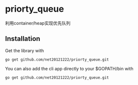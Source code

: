 # priorty_queue
利用container/heap实现优先队列


## Installation
Get the library with

```go get github.com/net20121222/priorty_queue.git```

You can also add the cli app directly to your $GOPATH/bin with

```go get github.com/net20121222/priorty_queue.git```